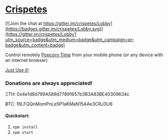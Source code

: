 # [Crispetes](https://github.com/nigeon/crispetes)

[![Join the chat at https://gitter.im/crispetes/Lobby](https://badges.gitter.im/crispetes/Lobby.svg)](https://gitter.im/crispetes/Lobby?utm_source=badge&utm_medium=badge&utm_campaign=pr-badge&utm_content=badge)

Control remotely [Popcorn Time](https://popcorntime.sh) from your mobile phone (or any device with an internet browser)

[Just Use it!](http://crispetes.herokuapp.com)

### Donations are always appreciated!

ΞTH: 0x4e1d8d799A589d77891657b3B3A83BE40309634c

ɃTC: 16LFQQnMomPnLe5P1aKMaN15AAe3CRJ3U6

#### Quickstart:
1. `npm install`
2. `npm start`

